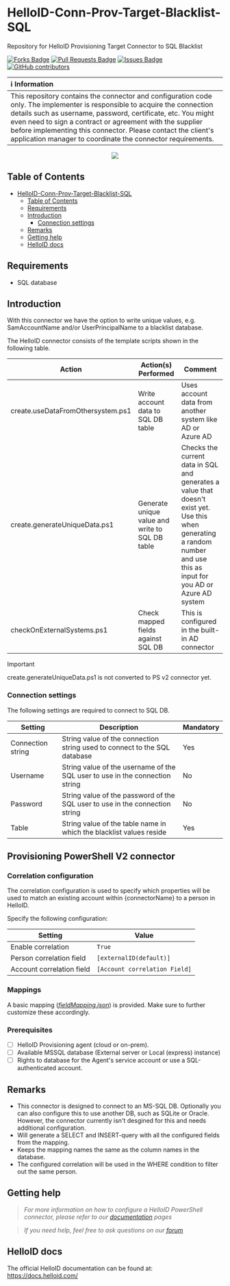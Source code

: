 # HelloID-Conn-Prov-Target-Blacklist-SQL
Repository for HelloID Provisioning Target Connector to SQL Blacklist

<a href="https://github.com/Tools4everBV/HelloID-Conn-Prov-Target-Blacklist-SQL/network/members"><img src="https://img.shields.io/github/forks/Tools4everBV/HelloID-Conn-Prov-Target-Blacklist-SQL" alt="Forks Badge"/></a>
<a href="https://github.com/Tools4everBV/HelloID-Conn-Prov-Target-Blacklist-SQL/pulls"><img src="https://img.shields.io/github/issues-pr/Tools4everBV/HelloID-Conn-Prov-Target-Blacklist-SQL" alt="Pull Requests Badge"/></a>
<a href="https://github.com/Tools4everBV/HelloID-Conn-Prov-Target-Blacklist-SQL/issues"><img src="https://img.shields.io/github/issues/Tools4everBV/HelloID-Conn-Prov-Target-Blacklist-SQL" alt="Issues Badge"/></a>
<a href="https://github.com/Tools4everBV/HelloID-Conn-Prov-Target-Blacklist-SQL/graphs/contributors"><img alt="GitHub contributors" src="https://img.shields.io/github/contributors/Tools4everBV/HelloID-Conn-Prov-Target-Blacklist-SQL?color=2b9348"></a>

| :information_source: Information |
| :------------------------------- |
| This repository contains the connector and configuration code only. The implementer is responsible to acquire the connection details such as username, password, certificate, etc. You might even need to sign a contract or agreement with the supplier before implementing this connector. Please contact the client's application manager to coordinate the connector requirements.  |

<p align="center">
  <img src="https://cdn-icons-png.flaticon.com/128/4443/4443857.png">
</p>

## Table of Contents
- [HelloID-Conn-Prov-Target-Blacklist-SQL](#helloid-conn-prov-target-blacklist-sql)
  - [Table of Contents](#table-of-contents)
  - [Requirements](#requirements)
  - [Introduction](#introduction)
    - [Connection settings](#connection-settings)
  - [Remarks](#remarks)
  - [Getting help](#getting-help)
  - [HelloID docs](#helloid-docs)

## Requirements
- SQL database

## Introduction
With this connector we have the option to write unique values, e.g. SamAccountName and/or UserPrincipalName to a blacklist database.

The HelloID connector consists of the template scripts shown in the following table.

| Action                            | Action(s) Performed                             | Comment                                                                                                                                                                   |
| --------------------------------- | ----------------------------------------------- | ------------------------------------------------------------------------------------------------------------------------------------------------------------------------- |
| create.useDataFromOthersystem.ps1 | Write account data to SQL DB table              | Uses account data from another system like AD or Azure AD                                                                                                                 |
| create.generateUniqueData.ps1     | Generate unique value and write to SQL DB table | Checks the current data in SQL and generates a value that doesn't exist yet. Use this when generating a random number and use this as input for you AD or Azure AD system  |
| checkOnExternalSystems.ps1        | Check mapped fields against SQL DB              | This is configured in the built-in AD connector                                                                                                                           |

> [!IMPORTANT]
> create.generateUniqueData.ps1 is not converted to PS v2 connector yet.

### Connection settings
The following settings are required to connect to SQL DB.

| Setting           | Description                                                                  | Mandatory |
| ----------------- | ---------------------------------------------------------------------------- | --------- |
| Connection string | String value of the connection string used to connect to the SQL database    | Yes       |
| Username          | String value of the username of the SQL user to use in the connection string | No        |
| Password          | String value of the password of the SQL user to use in the connection string | No        |
| Table             | String value of the table name in which the blacklist values reside          | Yes       |


## Provisioning PowerShell V2 connector

### Correlation configuration
The correlation configuration is used to specify which properties will be used to match an existing account within {connectorName} to a person in HelloID.

Specify the following configuration:

| Setting                   | Value        |
| ------------------------- | ------------ |
| Enable correlation        | `True`       |
| Person correlation field  | `[externalID(default)]` |
| Account correlation field | `[Account correlation Field]` |


### Mappings
A basic mapping ([_fieldMapping.json_](./fieldMapping.json)) is provided. Make sure to further customize these accordingly.

### Prerequisites

- [ ] HelloID Provisioning agent (cloud or on-prem).
- [ ] Available MSSQL database (External server or Local (express) instance)
- [ ] Rights to database for the Agent's service account or use a SQL-authenticated account.

## Remarks
- This connector is designed to connect to an MS-SQL DB. Optionally you can also configure this to use another DB, such as SQLite or Oracle. However, the connector currently isn't desgined for this and needs additional configuration.
- Will generate a SELECT and INSERT-query with all the configured fields from the mapping.
- Keeps the mapping names the same as the column names in the database.
- The configured correlation will be used in the WHERE condition to filter out the same person.


## Getting help
> _For more information on how to configure a HelloID PowerShell connector, please refer to our [documentation](https://docs.helloid.com/en/provisioning/target-systems/powershell-v2-target-systems.html) pages_

> _If you need help, feel free to ask questions on our [forum](https://forum.helloid.com)_

## HelloID docs
The official HelloID documentation can be found at: https://docs.helloid.com/
